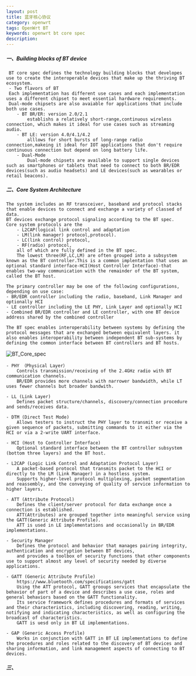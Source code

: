 ```yaml
---
layout: post
title: 蓝牙核心协议
category: openwrt
tags: OpenWrt BT
keywords: openwrt bt core spec 
description: 
---
```


##### 一、Building blocks of BT device
     BT core spec defines the technology building blocks that developes use to create the interoperable devices that make up the thriving BT ecosystem.
     - Two flavors of BT
     Each implementation has different use cases and each implementation uses a different chipset to meet essential hardware requirements.
     Dual-mode chipsets are also avaiable for applications that include both use cases.
        - BT BR/ER: version 2.0/2.1
            establishs a relatively short-range,continuous wireless connection, which makes it ideal for use cases such as streaming audio.
        - BT LE: version 4.0/4.1/4.2
            alllows for short bursts of long-range radio connection,makeing it ideal for IOT applications that don't require continuous connection but depend on long battery life.
        - Dual-Mode
            Dual-mode chipsets are available to support single devices such as smartphones or tablets that need to connect to both BR/EDR devices(such as audio headsets) and LE devices(such as wearables or retail beacons).
            
##### 二、Core System Architecture
    The system includes an RF transceiver, baseband and protocol stacks that enable devices to connect and exchange a variety of classed of data.
    BT devices exchange protocol signaling according to the BT spec.
    Core system protocols are the 
        - L2CAP(logical link control and adaptation
        - LM(link manager) protocol,protocol).
        - LC(link control) protocol,
        - RF(radio) protocol, 
        all of which are fully defined in the BT spec. 
        The lowest three(RF,LC,LM) are often grouped into a subsystem known as the BT controller.This is a common implentation that uses an optional standard interface-HCI(Host Controller Interface)-that enables two-way communication with the remainder of the BT system, called the BT host.
    
    The primary controller may be one of the following configurations, depending on use case:
    - BR/EDR controller including the radio, baseband, Link Manager and optionally HCI
    - LE controller including the LE PHY, Link Layer and optionally HCI
    - Combined BR/EDR controller and LE controller, with one BT device address shared by the combined controller
    
    The BT spec enables interoperability between systems by defining the protocol messages that are exchanged between equivalent layers. it also enables interoperability between independent BT sub-systems by defining the common interface between BT controllers and BT hosts.
    
    
![BT_Core_spec](http://i4.buimg.com/de7a767bba9e9aa9.png)
    
    - PHY （Physical Layer）
        Controls transmission/receiving of the 2.4GHz radio with BT communication channels.
        BR/EDR provides more channels with narrower bandwidth, while LT uses fewer channels but broader bandwith.
        
    - LL (Link Layer)
        Defines packet structure/channels, discovery/connection procedure and sends/receives data.
        
    - DTM (Direct Test Mode)
        Allows testers to instruct the PHY layer to transmit or receive a given sequence of packets, submitting commands to it either via the HCI or via a 2-write UART interface.
        
    - HCI (Host to Controller Interface)
        Optional standard interface between the BT controller subsystem (bottom three layers) and the BT host.
    
    - L2CAP (Logic Link Control and Adaptation Protocol Layer)
        A packet-based protocol that transmits packet to the HCI or directly to the LM (Link Manager) in a hostless system. 
        Supports higher-level protocol multiplexing, packet segmentation and reassembly, and the conveying of quality of service information to higher layers.
        
    - ATT (Attribute Protocol)
        Defines the client/server protocol for data exchange once a connection is established.
        ATT(Attributes) are grouped together into meaningful service using the GATT(Generic Attribute Profile).
        ATT is used in LE implementations and occasionally in BR/EDR implementations.
        
    - Security Manager
        Defines the protocol and behavior that manages pairing integrity, authentication and encryption between BT devices, 
        and provides a toolbox of security functions that other components use to support almost any level of security needed by diverse applications.
        
    - GATT (Generic Attribute Profile)
        https://www.bluetooth.com/specifications/gatt
        Using the ATT protocol, GATT grooups services that encapsulate the behavior of part of a device and describes a use case, roles and general behaviors based on the GATT functionality.
        Its service framework defines procedures and formats of services and their characteristics, including discovering, reading, writing, notifying and indicating characteristics, as well as configuring the broadcast of characteristics.
        GATT is uesd only in BT LE implementations.
    
    - GAP (Generic Access Profile)
        Works in conjunction with GATT in BT LE implementations to define the procedures and roles related to the discovery of BT devices and sharing information, and link management aspects of connecting to BT devices.
    
    
    
    
    
    
    
    
    
    
    
##### 三、
